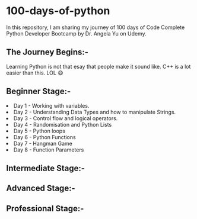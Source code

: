 # 100-days-of-python
In this repository, I am sharing my journey of 100 days of Code Complete Python Developer Bootcamp by Dr. Angela Yu on Udemy.
## The Journey Begins:-
Learning Python is not that esay that people make it sound like. C++ is a lot easier than this. LOL 😅
## Beginner Stage:-
<li>Day 1 - Working with variables.</li>
<li>Day 2 - Understanding Data Types and how to manipulate Strings.</li>
<li>Day 3 - Control flow and logical operators.</li>
<li>Day 4 - Randomisation and Python Lists</li>
<li>Day 5 - Python loops</li>
<li>Day 6 - Python Functions</li>
<li>Day 7 - Hangman Game</li>
<li>Day 8 - Function Parameters</li>

## Intermediate Stage:-
## Advanced Stage:-
## Professional Stage:-


